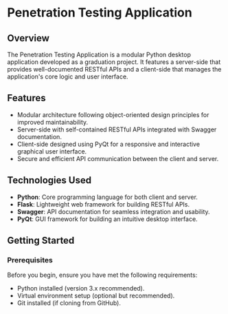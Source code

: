 # Penetration Testing Application

## Overview

The Penetration Testing Application is a modular Python desktop application developed as a graduation project. It features a server-side that provides well-documented RESTful APIs and a client-side that manages the application's core logic and user interface.

## Features

- Modular architecture following object-oriented design principles for improved maintainability.
- Server-side with self-contained RESTful APIs integrated with Swagger documentation.
- Client-side designed using PyQt for a responsive and interactive graphical user interface.
- Secure and efficient API communication between the client and server.

## Technologies Used

- **Python**: Core programming language for both client and server.
- **Flask**: Lightweight web framework for building RESTful APIs.
- **Swagger**: API documentation for seamless integration and usability.
- **PyQt**: GUI framework for building an intuitive desktop interface.

## Getting Started

### Prerequisites

Before you begin, ensure you have met the following requirements:

- Python installed (version 3.x recommended).
- Virtual environment setup (optional but recommended).
- Git installed (if cloning from GitHub).


